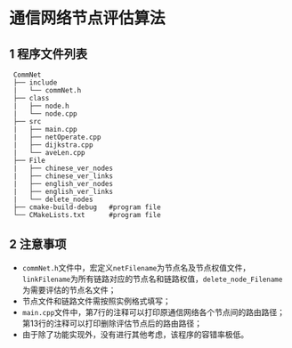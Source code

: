 # 通信网络节点评估算法

## 1 程序文件列表

```
 CommNet 
 ├── include
 |	 └── commNet.h
 ├── class
 |	 ├── node.h
 |	 └── node.cpp
 ├── src
 |	 ├── main.cpp
 |	 ├── netOperate.cpp
 |	 ├── dijkstra.cpp
 |	 └── aveLen.cpp
 ├── File
 |	 ├── chinese_ver_nodes
 |	 ├── chinese_ver_links
 |	 ├── english_ver_nodes
 |	 ├── english_ver_links
 |	 └── delete_nodes
 ├── cmake-build-debug   #program file
 └── CMakeLists.txt      #program file
```

## 2 注意事项 

- ```commNet.h```文件中，宏定义```netFilename```为节点名及节点权值文件，```linkFilename```为所有链路对应的节点名和链路权值，```delete_node_Filename```为需要评估的节点名文件；
- 节点文件和链路文件需按照实例格式填写；
- ```main.cpp```文件中，第7行的注释可以打印原通信网络各个节点间的路由路径；第13行的注释可以打印删除评估节点后的路由路径；
- 由于除了功能实现外，没有进行其他考虑，该程序的容错率极低。
